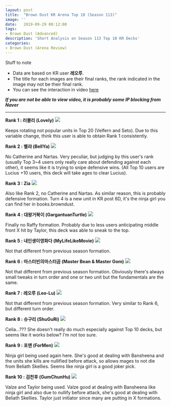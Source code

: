 ```yaml
---
layout: post
title:  "Brown Dust KR Arena Top 10 (Season 113)"
image: ''
date:   2019-09-29 00:12:00
tags:
- Brown Dust (Advanced)
description: 'Short Analysis on Season 113 Top 10 KR Decks'
categories:
- Brown Dust (Arena Review)
---
```


Stuff to note

* Data are based on KR user **레오루**.
* The title for each images are their final ranks, the rank indicated in the image may not be their final rank.
* You can see the interaction in video [here](https://cafe.naver.com/browndust/434217)

***If you are not be able to view video, it is probably some IP blocking from Naver***

---

**Rank 1 : 러블리 (Lovely)**
<img src="../uploads/S113-1.png">

Keeps rotating not popular units in Top 20 (Velfern and Seto). Due to this variable change, think this user is able to obtain Rank 1 consistently.

**Rank 2 : 벨랴 (BellYa)**
<img src="../uploads/S113-2.png">

No Catherine and Nartas. Very peculiar, but judging by this user's rank (usually Top 3~4 users only really care about defending against each other), it seems like it is trying to snipe defensive wins. (All Top 10 users are Lucius +10 users, this deck will take ages to clear Lucius).

**Rank 3 : Zia**
<img src="../uploads/S113-3.png">

Also like Rank 2, no Catherine and Nartas. As similar reason, this is probably defensive formation. Turn 4 is a new unit in KR post 6D, it's the ninja girl you can find her in books.browndust.

**Rank 4 : 대왕거북이 (GargantuanTurtle)**
<img src="../uploads/S113-4.png">

Finally no Raffy formation. Probably due to less users anticipating middle front X hit by Taylor, this deck was able to sneak to the top.

**Rank 5 : 내인생이영화다 (MyLifeLikeMovie)**
<img src="../uploads/S113-5.png">

Not that different from previous season formation.

**Rank 6 : 마스터빈의마스터곰 (Master Bean & Master Gom)**
<img src="../uploads/S113-6.png">

Not that different from previous season formation. Obviously there's always small tweaks in turn order and one or two unit but the fundamentals are the same.

**Rank 7 : 레오루 (Leo-Lu)**
<img src="../uploads/S113-7.png">

Not that different from previous season formation. Very similar to Rank 6, but different turn order.

**Rank 8 : 슈구리 (ShuGuRi)**
<img src="../uploads/S113-8.png">

Celia...??? She doesn't really do much especially against Top 10 decks, but seems like it works below? I'm not too sure.

**Rank 9 : 포맨 (ForMen)**
<img src="../uploads/S113-9.png">

Ninja girl being used again here. She's good at dealing with Bansheena and the units she kills are nullified before attack, so allows mages to not die from Beliath Skellies. Seems like ninja girl is a good joker pick.

**Rank 10 : 검천후 (GumChunHu)**
<img src="../uploads/S113-10.png">

Valze and Taylor being used. Valze good at dealing with Bansheena like ninja girl and also due to nullify before attack, she's good at dealing with Beliath Skellies. Taylor just initiator since many are putting in X formations.

